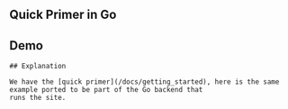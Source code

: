 ## Quick Primer in Go

## Demo

<div id="replaceMe" data-on-load="@get('/examples/quick_primer_go/data/replace')">

    ## Explanation

    We have the [quick primer](/docs/getting_started), here is the same example ported to be part of the Go backend that
    runs the site.